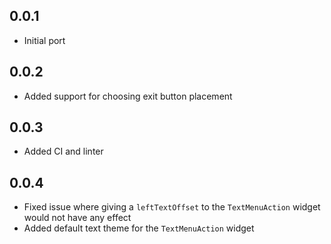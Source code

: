 ## 0.0.1

- Initial port

## 0.0.2

- Added support for choosing exit button placement

## 0.0.3

- Added CI and linter

## 0.0.4

* Fixed issue where giving a `leftTextOffset` to the `TextMenuAction` widget would not have any effect
* Added default text theme for the `TextMenuAction` widget
